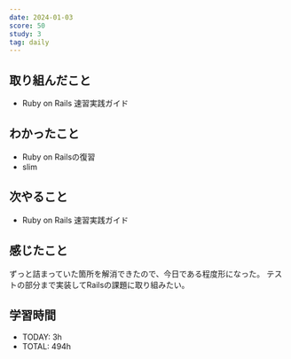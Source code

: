 ```yaml
---
date: 2024-01-03
score: 50
study: 3
tag: daily
---
```

## 取り組んだこと
- Ruby on Rails 速習実践ガイド
## わかったこと
- Ruby on Railsの復習
- slim
## 次やること
- Ruby on Rails 速習実践ガイド
## 感じたこと
ずっと詰まっていた箇所を解消できたので、今日である程度形になった。
テストの部分まで実装してRailsの課題に取り組みたい。
## 学習時間
- TODAY: 3h
- TOTAL: 494h